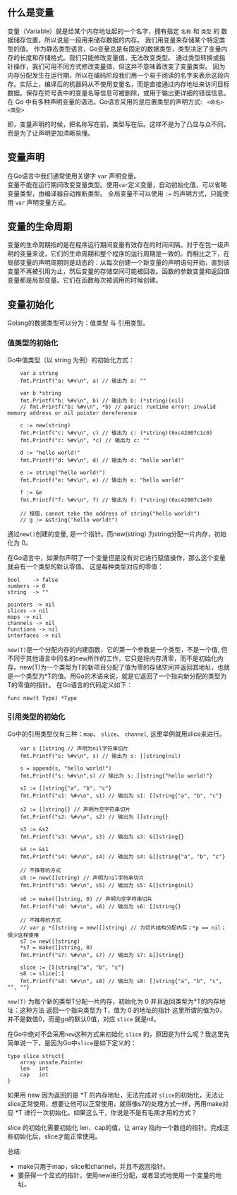 ## 什么是变量
    
变量（Variable）就是给某个内存地址起的一个名字，拥有指定 `名称` 和 `类型` 的 数据储存位置，所以说是一段用来储存数据的内存。
我们用变量来存储某个特定类型的值。
作为静态类型语言，Go变量总是有固定的数据类型，类型决定了变量内存的长度和存储格式。我们只能修改变量值，无法改变类型。
通过类型转换或指针操作，我们可用不同方式修改变量值，但这并不意味着改变了变量类型。
因为内存分配发生在运行期，所以在编码阶段我们用一个易于阅读的名字来表示这段内存。实际上，编译后的机器码从不使用变量名，而是直接通过内存地址来访问目标数据。保存在符号表中的变量名等信息可被删除，或用于输出更详细的错误信息。
在 Go 中有多种声明变量的语法。Go语言采用的是后置类型的声明方式:
` 
  <命名> <类型>
`
   
即，变量声明的时候，把名称写在前，类型写在后。这样不是为了凸显与众不同，而是为了让声明更加清晰易懂。


## 变量声明
在Go语言中我们通常使用关键字 `var` 声明变量。  
变量不能在运行期间改变变量类型。使用`var`定义变量，自动初始化值，可以省略变量类型，由编译器自动推断类型。 
全局变量不可以使用 `:=` 的声明方式，只能使用 `var` 声明变量方式。
    

## 变量的生命周期

变量的生命周期指的是在程序运行期间变量有效存在的时间间隔。对于在包一级声明的变量来说，它们的生命周期和整个程序的运行周期是一致的。而相比之下，在局部变量的声明周期则是动态的：从每次创建一个新变量的声明语句开始，直到该变量不再被引用为止，然后变量的存储空间可能被回收。函数的参数变量和返回值变量都是局部变量。它们在函数每次被调用的时候创建。

## 变量初始化

Golang的数据类型可以分为：值类型 与 引用类型。

### 值类型的初始化
Go中值类型（以 string 为例）的初始化方式：
```
	var a string
	fmt.Printf("a: %#v\n", a) // 输出为 a: ""

	var b *string
	fmt.Printf("b: %#v\n", b) // 输出为 b: (*string)(nil)
	// fmt.Printf("b: %#v\n", *b) // panic: runtime error: invalid memory address or nil pointer dereference

	c := new(string)
	fmt.Printf("c: %#v\n", c) // 输出为 c: (*string)(0xc42007c1c0)
	fmt.Printf("c: %#v\n", *c) // 输出为 c: ""

	d := "hello world!"
	fmt.Printf("d: %#v\n", d) // 输出为 d: "hello world!"

	e := string("hello world!")
	fmt.Printf("e: %#v\n", e) // 输出为 e: "hello world!"

	f := &e
	fmt.Printf("f: %#v\n", f) // 输出为 f: (*string)(0xc42007c1e0)

	// 报错，cannot take the address of string("hello world!")
	// g := &string("hello world!")
```

通过`new()`创建的变量, 是一个指针。而new(string) 为string分配一片内存，初始化为 0。

在Go语言中，如果你声明了一个变量但是没有对它进行赋值操作，那么这个变量就会有一个类型的默认零值。
这是每种类型对应的零值：
```
bool    -> false                              
numbers -> 0                                 
string  -> ""

pointers -> nil
slices -> nil
maps -> nil
channels -> nil
functions -> nil
interfaces -> nil
```
`new(T)`是一个分配内存的内建函数，它的第一个参数是一个类型，不是一个值, 但不同于其他语言中同名的new所作的工作，它只是将内存清零，而不是初始化内存。new(T)为一个类型为T的新项目分配了值为零的存储空间并返回其地址，也就是一个类型为*T的值。用Go的术语来说，就是它返回了一个指向新分配的类型为T的零值的指针。
在Go语言的代码定义如下：
```
func new(t Type) *Type 
```

### 引用类型的初始化
Go中的引用类型仅有三种：`map`、 `slice`、 `channel`, 这里举例就用slice来进行。
```
	var s []string // 声明为nil字符串切片
	fmt.Printf("s: %#v\n", s) // 输出为 s: []string(nil)

	s = append(s, "hello world!")
	fmt.Printf("s: %#v\n",s) // 输出为 s: []string{"hello world!"}

	s1 := []string{"a", "b", "c"}
	fmt.Printf("s1: %#v\n", s1) // 输出为 s1: []string{"a", "b", "c"}

	s2 := []string{} // 声明为空字符串切片
	fmt.Printf("s2: %#v\n", s2) // 输出为 []string{}

	s3 := &s2
	fmt.Printf("s3: %#v\n", s3) // 输出为 s3: &[]string{}

	s4 := &s1
	fmt.Printf("s4: %#v\n", s4) // 输出为 s4: &[]string{"a", "b", "c"}

	// 不推荐的方式
	s5 := new([]string) // 声明为nil字符串切片
	fmt.Printf("s5: %#v\n", s5) // 输出为 s5: &[]string(nil)

	s6 := make([]string, 0) // 声明为空字符串切片
	fmt.Printf("s6: %#v\n", s6) // 输出为 s6: []string{}

	// 不推荐的方式
	// var p *[]string = new([]string) // 为切片结构分配内存；*p == nil；很少这样使用
	s7 := new([]string)
	*s7 = make([]string, 0)
	fmt.Printf("s7: %#v\n", s7) // 输出为 s7: &[]string{}
	
	slice := [5]string{"a", "b", "c"}
	s8 := slice[:]
	fmt.Printf("s8: %#v\n", s8) // 输出为 s8: []string{"a", "b", "c", "", ""}
```

`new(T)` 为每个新的类型T分配一片内存，初始化为 0 并且返回类型为*T的内存地址：这种方法 返回一个指向类型为 T，值为 0 的地址的指针
这里所谓的值为0，并不是数值0，而是go的默认0值，对应 `slice` 就是nil。

在Go中绝对不会采用`new`这种方式来初始化 `slice` 的，原因是为什么呢？我这里先简单说一下，是因为Go中`slice`是如下定义的：
```
type slice struct{
	array unsafe.Pointer
	len   int
	cap   int
}
```
如果用 new 因为返回的是 *T 的内存地址，无法完成对 `slice`的初始化，无法让slice正常使用，想要让他可以正常使用，就得像s7的处理方式一样，再用make对应  *T 进行一次初始化。如果这么干，你说是不是有毛病才用的方式？

slice 的初始化需要初始化 len、cap的值，让 array 指向一个数组的指针。完成这些初始化后，slice才能正常使用。

总结:
- make只用于map，slice和channel，并且不返回指针。
- 要获得一个显式的指针，使用new进行分配，或者显式地使用一个变量的地址。
